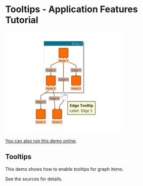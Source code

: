 # Tooltips - Application Features Tutorial

<img src="../../resources/image/tutorial3step21.png" alt="demo-thumbnail" height="320"/>

[You can also run this demo online](https://live.yworks.com/demos/03-tutorial-application-features/tooltips/index.html).

## Tooltips

This demo shows how to enable tooltips for graph items.

See the sources for details.
